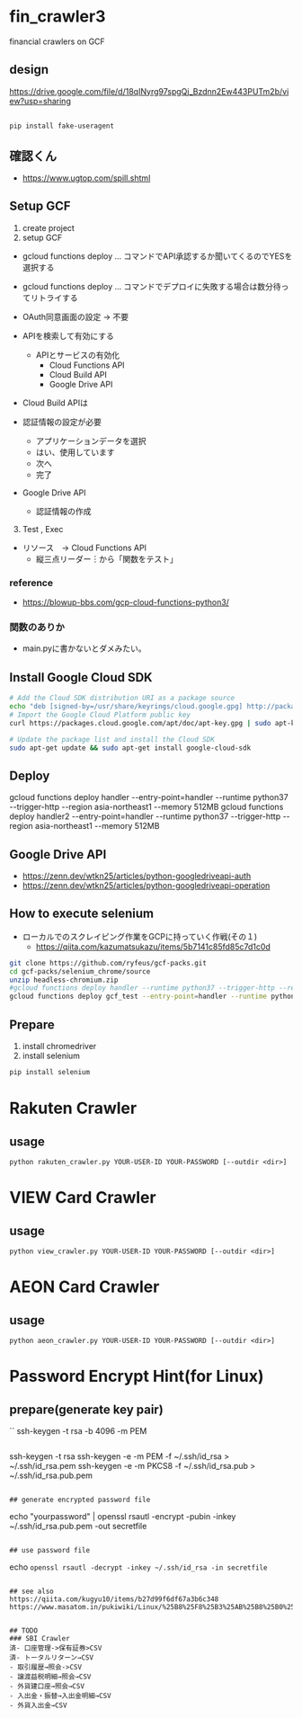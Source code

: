 
# fin_crawler3

financial crawlers on GCF

## design

https://drive.google.com/file/d/18qINyrg97spgQj_Bzdnn2Ew443PUTm2b/view?usp=sharing

## 
```
pip install fake-useragent
```


## 確認くん

  - https://www.ugtop.com/spill.shtml

## Setup GCF

1. create project
2. setup GCF
- gcloud functions deploy ... コマンドでAPI承認するか聞いてくるのでYESを選択する
- gcloud functions deploy ... コマンドでデプロイに失敗する場合は数分待ってリトライする

- OAuth同意画面の設定 -> 不要

- APIを検索して有効にする
  - APIとサービスの有効化
    - Cloud Functions API
    - Cloud Build API 
    - Google Drive API
 - Cloud Build APIは
  - 認証情報の設定が必要
    - アプリケーションデータを選択
    - はい、使用しています
    - 次へ
    - 完了
  - Google Drive API
    - 認証情報の作成

3. Test , Exec
  - リソース　→ Cloud Functions API
    - 縦三点リーダー︙から「関数をテスト」
### reference
- <https://blowup-bbs.com/gcp-cloud-functions-python3/>


### 関数のありか

- main.pyに書かないとダメみたい。

## Install Google Cloud SDK

```bash
# Add the Cloud SDK distribution URI as a package source
echo "deb [signed-by=/usr/share/keyrings/cloud.google.gpg] http://packages.cloud.google.com/apt cloud-sdk main" | sudo tee -a /etc/apt/sources.list.d/google-cloud-sdk.list
# Import the Google Cloud Platform public key
curl https://packages.cloud.google.com/apt/doc/apt-key.gpg | sudo apt-key --keyring /usr/share/keyrings/cloud.google.gpg add -

# Update the package list and install the Cloud SDK
sudo apt-get update && sudo apt-get install google-cloud-sdk
```

## Deploy

gcloud functions deploy handler --entry-point=handler --runtime python37 --trigger-http --region asia-northeast1 --memory 512MB
gcloud functions deploy handler2 --entry-point=handler --runtime python37 --trigger-http --region asia-northeast1 --memory 512MB


## Google Drive API

- https://zenn.dev/wtkn25/articles/python-googledriveapi-auth
- https://zenn.dev/wtkn25/articles/python-googledriveapi-operation

## How to execute selenium

- ローカルでのスクレイピング作業をGCPに持っていく作戦(その１)
  - <https://qiita.com/kazumatsukazu/items/5b7141c85fd85c7d1c0d>

```bash
git clone https://github.com/ryfeus/gcf-packs.git
cd gcf-packs/selenium_chrome/source
unzip headless-chromium.zip
#gcloud functions deploy handler --runtime python37 --trigger-http --region asia-northeast1 --memory 512MB
gcloud functions deploy gcf_test --entry-point=handler --runtime python37 --trigger-http --region asia-northeast1 --memory 512MB
```

## Prepare

1. install chromedriver
2. install selenium

```bash
pip install selenium
```

# Rakuten Crawler
## usage
```
python rakuten_crawler.py YOUR-USER-ID YOUR-PASSWORD [--outdir <dir>]
```

# VIEW Card Crawler
## usage
```
python view_crawler.py YOUR-USER-ID YOUR-PASSWORD [--outdir <dir>]
```

# AEON Card Crawler
## usage
```
python aeon_crawler.py YOUR-USER-ID YOUR-PASSWORD [--outdir <dir>]
```

# Password Encrypt Hint(for Linux)
## prepare(generate key pair)
``
ssh-keygen -t rsa -b 4096 -m PEM
```
```
ssh-keygen -t rsa
ssh-keygen -e -m PEM -f ~/.ssh/id_rsa > ~/.ssh/id_rsa.pem
ssh-keygen -e -m PKCS8 -f ~/.ssh/id_rsa.pub  > ~/.ssh/id_rsa.pub.pem
```

## generate encrypted password file
```
echo "yourpassword" | openssl rsautl -encrypt -pubin -inkey ~/.ssh/id_rsa.pub.pem -out secretfile
```

## use password file
```
echo `openssl rsautl -decrypt -inkey ~/.ssh/id_rsa -in secretfile`
```

## see also
https://qiita.com/kugyu10/items/b27d99f6df67a3b6c348
https://www.masatom.in/pukiwiki/Linux/%25B8%25F8%25B3%25AB%25B8%25B0%25B0%25C5%25B9%25E6/


## TODO
### SBI Crawler
済- 口座管理->保有証券>CSV
済- トータルリターン→CSV
- 取引履歴→照会->CSV
- 譲渡益税明細→照会→CSV
- 外貨建口座→照会→CSV
- 入出金・振替→入出金明細→CSV
- 外貨入出金→CSV


